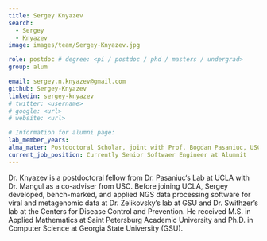 ```yaml
---
title: Sergey Knyazev
search:
  - Sergey
  - Knyazev
image: images/team/Sergey-Knyazev.jpg

role: postdoc # degree: <pi / postdoc / phd / masters / undergrad>
group: alum

email: sergey.n.knyazev@gmail.com
github: Sergey-Knyazev
linkedin: sergey-knyazev
# twitter: <username>
# google: <url>
# website: <url>

# Information for alumni page:
lab_member_years: 
alma_mater: Postdoctoral Scholar, joint with Prof. Bogdan Pasaniuc, USC School of Pharmacy
current_job_position: Currently Senior Softwaer Engineer at Alumnit
---
```


Dr. Knyazev is a postdoctoral fellow from Dr. Pasaniuc‘s Lab at UCLA with Dr. Mangul as a co-adviser from USC. Before joining UCLA, Sergey developed, bench-marked, and applied NGS data processing software for viral and metagenomic data at Dr. Zelikovsky’s lab at GSU and Dr. Swithzer’s lab at the Centers for Disease Control and Prevention. He received M.S. in Applied Mathematics at Saint Petersburg Academic University and Ph.D. in Computer Science at Georgia State University (GSU).
